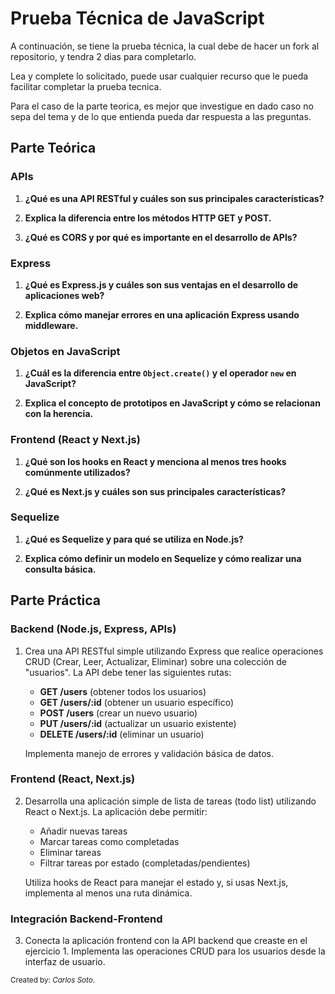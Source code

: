 # Prueba Técnica de JavaScript

A continuación, se tiene la prueba técnica, la cual debe de hacer un fork al repositorio, y tendra 2 dias para completarlo.

Lea y complete lo solicitado, puede usar cualquier recurso que le pueda facilitar completar la prueba tecnica.

Para el caso de la parte teorica, es mejor que investigue en dado caso no sepa del tema y de lo que entienda pueda dar respuesta
a las preguntas.

## Parte Teórica

### APIs

1. **¿Qué es una API RESTful y cuáles son sus principales características?**

2. **Explica la diferencia entre los métodos HTTP GET y POST.**

3. **¿Qué es CORS y por qué es importante en el desarrollo de APIs?**

### Express

1. **¿Qué es Express.js y cuáles son sus ventajas en el desarrollo de aplicaciones web?**

2. **Explica cómo manejar errores en una aplicación Express usando middleware.**

### Objetos en JavaScript

1. **¿Cuál es la diferencia entre `Object.create()` y el operador `new` en JavaScript?**

2. **Explica el concepto de prototipos en JavaScript y cómo se relacionan con la herencia.**

### Frontend (React y Next.js)

1. **¿Qué son los hooks en React y menciona al menos tres hooks comúnmente utilizados?**

2. **¿Qué es Next.js y cuáles son sus principales características?**

### Sequelize

1. **¿Qué es Sequelize y para qué se utiliza en Node.js?**

2. **Explica cómo definir un modelo en Sequelize y cómo realizar una consulta básica.**

## Parte Práctica

### Backend (Node.js, Express, APIs)

1. Crea una API RESTful simple utilizando Express que realice operaciones CRUD (Crear, Leer, Actualizar, Eliminar) sobre una colección de "usuarios". La API debe tener las siguientes rutas:

   - **GET /users** (obtener todos los usuarios)
   - **GET /users/:id** (obtener un usuario específico)
   - **POST /users** (crear un nuevo usuario)
   - **PUT /users/:id** (actualizar un usuario existente)
   - **DELETE /users/:id** (eliminar un usuario)

   Implementa manejo de errores y validación básica de datos.

### Frontend (React, Next.js)

2. Desarrolla una aplicación simple de lista de tareas (todo list) utilizando React o Next.js. La aplicación debe permitir:

   - Añadir nuevas tareas
   - Marcar tareas como completadas
   - Eliminar tareas
   - Filtrar tareas por estado (completadas/pendientes)

   Utiliza hooks de React para manejar el estado y, si usas Next.js, implementa al menos una ruta dinámica.

### Integración Backend-Frontend

3. Conecta la aplicación frontend con la API backend que creaste en el ejercicio 1. Implementa las operaciones CRUD para los usuarios desde la interfaz de usuario.


<small>Created by: _Carlos Soto_.</small>